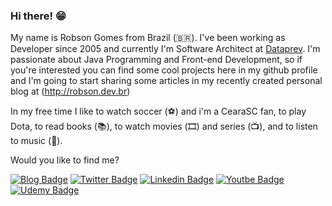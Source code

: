 ### Hi there! 😁

My name is Robson Gomes from Brazil (🇧🇷). I've been working as Developer since 2005 and currently I'm Software Architect at [Dataprev](https://portal2.dataprev.gov.br/). I'm passionate about Java Programming and Front-end Development, so if you're interested you can find some cool projects here in my github profile and I'm going to start sharing some articles in my recently created personal blog at (http://robson.dev.br)

In my free time I like to watch soccer (⚽️) and i'm a CearaSC fan, to play Dota, to read books (📚), to watch movies (🎞️) and series (📺), and to listen to music (🎵).

Would you like to find me? 

[![Blog Badge](https://img.shields.io/badge/Blog-robson.dev.br-black)](https://robson.dev.br)
[![Twitter Badge](https://img.shields.io/badge/-Twitter-1ca0f1?style=flat-square&labelColor=1ca0f1&logo=twitter&logoColor=white&link=https://twitter.com/robsonaraujo)](https://twitter.com/robsonaraujo)
[![Linkedin Badge](https://img.shields.io/badge/-LinkedIn-blue?style=flat-square&logo=Linkedin&logoColor=white&link=https://www.linkedin.com/in/robson-a-gomes)](https://www.linkedin.com/in/robson-a-gomes/)
[![Youtbe Badge](https://img.shields.io/badge/-Youtube-red?style=flat-square&logo=Youtube&logoColor=white&link=https://www.youtube.com/RobsonDev/)](https://www.youtube.com/RobsonDev/)
[![Udemy Badge](https://img.shields.io/badge/-Udemy-8710d8?style=flat-square&logo=Udemy&logoColor=white&link=https:/www.udemy.com/user/robson-gomes/)](https://www.udemy.com/robson-gomes/)
